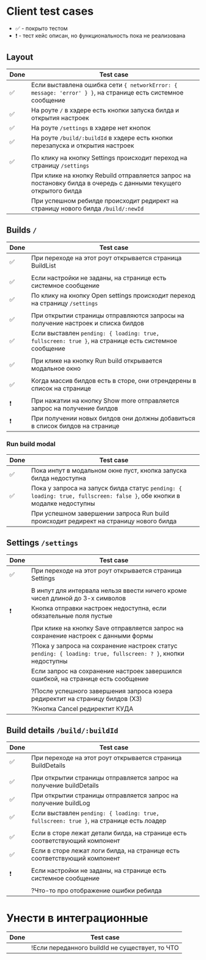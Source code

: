 # Client test cases

- ✅ - покрыто тестом
- ❗ - тест кейс описан, но функциональность пока не реализована

## Layout

| Done | Test case                                                                                                        |
| ---- | ---------------------------------------------------------------------------------------------------------------- |
| ✅   | Если выставлена ошибка сети `{ networkError: { message: 'error' } }`, на странице есть системное сообщение       |
| ✅   | На роуте `/` в хэдере есть кнопки запуска билда и открытия настроек                                              |
| ✅   | На роуте `/settings` в хэдере нет кнопок                                                                         |
| ✅   | На роуте `/build/:buildId` в хэдере есть кнопки перезапуска и открытия настроек                                  |
|      |                                                                                                                  |
| ✅   | По клику на кнопку Settings происходит переход на страницу `/settings`                                           |
|      | При клике на кнопку Rebuild отправляется запрос на постановку билда в очередь с данными текущего открытого билда |
|      | При успешном ребилде происходит редирект на страницу нового билда `/build/:newId`                                |

## Builds `/`

| Done | Test case                                                                                           |
| ---- | --------------------------------------------------------------------------------------------------- |
| ✅   | При переходе на этот роут открывается страница BuildList                                            |
|      |                                                                                                     |
| ✅   | Если настройки не заданы, на странице есть системное сообщение                                      |
| ✅   | По клику на кнопку Open settings происходит переход на страницу `/settings`                         |
|      |                                                                                                     |
| ✅   | При открытии страницы отправляются запросы на получение настроек и списка билдов                    |
| ✅   | Если выставлен `pending: { loading: true, fullscreen: true }`, на странице есть системное сообщение |
|      |                                                                                                     |
| ✅   | При клике на кнопку Run build открывается модальное окно                                            |
|      |                                                                                                     |
| ✅   | Когда массив билдов есть в сторе, они отрендерены в список на странице                              |
|      |                                                                                                     |
| ❗   | При нажатии на кнопку Show more отправляется запрос на получение билдов                             |
| ❗   | При получении новых билдов они должны добавиться в список билдов на странице                        |

### Run build modal

| Done | Test case                                                                                                              |
| ---- | ---------------------------------------------------------------------------------------------------------------------- |
| ✅   | Пока инпут в модальном окне пуст, кнопка запуска билда недоступна                                                      |
| ✅   | Пока у запроса на запуск билда статус `pending: { loading: true, fullscreen: false }`, обе кнопки в модалке недоступны |
|      | При успешном завершении запроса Run build происходит редирект на страницу нового билда                                 |

## Settings `/settings`

| Done | Test case                                                                                                    |
| ---- | ------------------------------------------------------------------------------------------------------------ |
| ✅   | При переходе на этот роут открывается страница Settings                                                      |
|      |                                                                                                              |
|      | В инпут для интервала нельзя ввести ничего кроме чисел длиной до 3-х символов                                |
| ❗   | Кнопка отправки настроек недоступна, если обязательные поля пустые                                           |
|      |                                                                                                              |
|      | При клике на кнопку Save отправляется запрос на сохранение настроек с данными формы                          |
|      | ?Пока у запроса на сохранение настроек статус `pending: { loading: true, fullscreen: ? }`, кнопки недоступны |
|      | Если запрос на сохранение настроек завершился ошибкой, на странице есть сообщение                            |
|      |                                                                                                              |
|      | ?После успешного завершения запроса юзера редиректит на страницу билдов (ХЗ)                                 |
|      | ?Кнопка Cancel редиректит КУДА                                                                               |

## Build details `/build/:buildId`

| Done | Test case                                                                              |
| ---- | -------------------------------------------------------------------------------------- |
| ✅   | При переходе на этот роут открывается страница BuildDetails                            |
|      |                                                                                        |
| ✅   | При открытии страницы отправляется запрос на получение buildDetails                    |
| ✅   | При открытии страницы отправляется запрос на получение buildLog                        |
| ✅   | Если выставлен `pending: { loading: true, fullscreen: true }`, на странице есть лоадер |
|      |                                                                                        |
| ✅   | Если в сторе лежат детали билда, на странице есть соответствующий компонент            |
| ✅   | Если в сторе лежат логи билда, на странице есть соответствующий компонент              |
|      |                                                                                        |
| ❗   | Если настройки не заданы, на странице есть системное сообщение                         |
|      |                                                                                        |
|      | ?Что-то про отображение ошибки ребилда                                                 |

# Унести в интеграционные

| Done | Test case                                       |
| ---- | ----------------------------------------------- |
|      | !Если переданного buildId не существует, то ЧТО |
